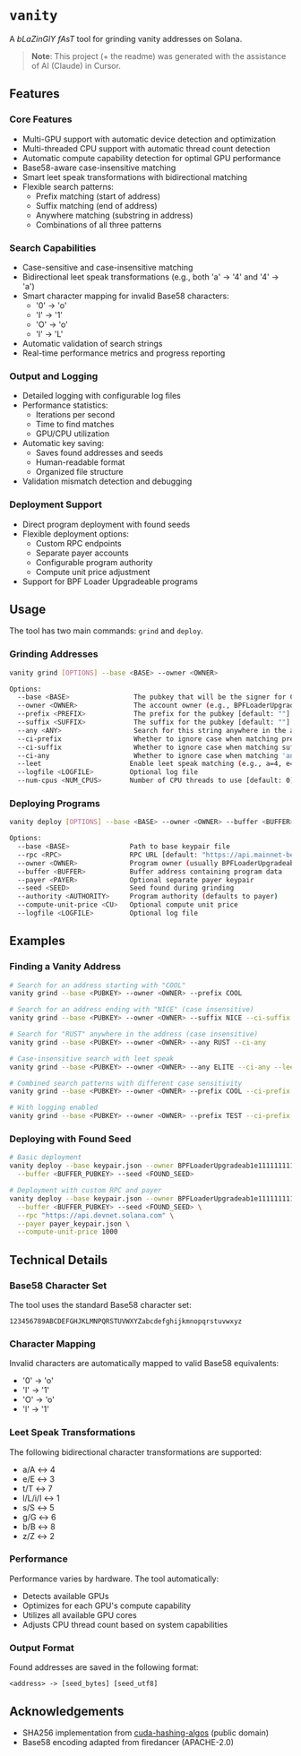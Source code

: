 # `vanity`

A _bLaZinGlY fAsT_ tool for grinding vanity addresses on Solana.

> **Note**: This project (+ the readme) was generated with the assistance of AI (Claude) in Cursor.

## Features

### Core Features

- Multi-GPU support with automatic device detection and optimization
- Multi-threaded CPU support with automatic thread count detection
- Automatic compute capability detection for optimal GPU performance
- Base58-aware case-insensitive matching
- Smart leet speak transformations with bidirectional matching
- Flexible search patterns:
  - Prefix matching (start of address)
  - Suffix matching (end of address)
  - Anywhere matching (substring in address)
  - Combinations of all three patterns

### Search Capabilities

- Case-sensitive and case-insensitive matching
- Bidirectional leet speak transformations (e.g., both 'a' → '4' and '4' → 'a')
- Smart character mapping for invalid Base58 characters:
  - '0' → 'o'
  - 'I' → '1'
  - 'O' → 'o'
  - 'l' → 'L'
- Automatic validation of search strings
- Real-time performance metrics and progress reporting

### Output and Logging

- Detailed logging with configurable log files
- Performance statistics:
  - Iterations per second
  - Time to find matches
  - GPU/CPU utilization
- Automatic key saving:
  - Saves found addresses and seeds
  - Human-readable format
  - Organized file structure
- Validation mismatch detection and debugging

### Deployment Support

- Direct program deployment with found seeds
- Flexible deployment options:
  - Custom RPC endpoints
  - Separate payer accounts
  - Configurable program authority
  - Compute unit price adjustment
- Support for BPF Loader Upgradeable programs

## Usage

The tool has two main commands: `grind` and `deploy`.

### Grinding Addresses

```bash
vanity grind [OPTIONS] --base <BASE> --owner <OWNER>

Options:
  --base <BASE>                The pubkey that will be the signer for CreateAccountWithSeed
  --owner <OWNER>              The account owner (e.g., BPFLoaderUpgradeab1e11111111111111111111111)
  --prefix <PREFIX>            The prefix for the pubkey [default: ""]
  --suffix <SUFFIX>            The suffix for the pubkey [default: ""]
  --any <ANY>                  Search for this string anywhere in the address [default: ""]
  --ci-prefix                  Whether to ignore case when matching prefix
  --ci-suffix                  Whether to ignore case when matching suffix
  --ci-any                     Whether to ignore case when matching 'any' string
  --leet                      Enable leet speak matching (e.g., a=4, e=3, etc.)
  --logfile <LOGFILE>         Optional log file
  --num-cpus <NUM_CPUS>       Number of CPU threads to use [default: 0]
```

### Deploying Programs

```bash
vanity deploy [OPTIONS] --base <BASE> --owner <OWNER> --buffer <BUFFER> --seed <SEED>

Options:
  --base <BASE>               Path to base keypair file
  --rpc <RPC>                 RPC URL [default: "https://api.mainnet-beta.solana.com"]
  --owner <OWNER>             Program owner (usually BPFLoaderUpgradeab1e11111111111111111111111)
  --buffer <BUFFER>           Buffer address containing program data
  --payer <PAYER>             Optional separate payer keypair
  --seed <SEED>               Seed found during grinding
  --authority <AUTHORITY>     Program authority (defaults to payer)
  --compute-unit-price <CU>   Optional compute unit price
  --logfile <LOGFILE>         Optional log file
```

## Examples

### Finding a Vanity Address

```bash
# Search for an address starting with "COOL"
vanity grind --base <PUBKEY> --owner <OWNER> --prefix COOL

# Search for an address ending with "NICE" (case insensitive)
vanity grind --base <PUBKEY> --owner <OWNER> --suffix NICE --ci-suffix

# Search for "RUST" anywhere in the address (case insensitive)
vanity grind --base <PUBKEY> --owner <OWNER> --any RUST --ci-any

# Case-insensitive search with leet speak
vanity grind --base <PUBKEY> --owner <OWNER> --any ELITE --ci-any --leet

# Combined search patterns with different case sensitivity
vanity grind --base <PUBKEY> --owner <OWNER> --prefix COOL --ci-prefix --suffix NICE --any RUST --ci-any

# With logging enabled
vanity grind --base <PUBKEY> --owner <OWNER> --prefix TEST --ci-prefix --logfile output.log
```

### Deploying with Found Seed

```bash
# Basic deployment
vanity deploy --base keypair.json --owner BPFLoaderUpgradeab1e11111111111111111111111 \
  --buffer <BUFFER_PUBKEY> --seed <FOUND_SEED>

# Deployment with custom RPC and payer
vanity deploy --base keypair.json --owner BPFLoaderUpgradeab1e11111111111111111111111 \
  --buffer <BUFFER_PUBKEY> --seed <FOUND_SEED> \
  --rpc "https://api.devnet.solana.com" \
  --payer payer_keypair.json \
  --compute-unit-price 1000
```

## Technical Details

### Base58 Character Set

The tool uses the standard Base58 character set:

```
123456789ABCDEFGHJKLMNPQRSTUVWXYZabcdefghijkmnopqrstuvwxyz
```

### Character Mapping

Invalid characters are automatically mapped to valid Base58 equivalents:

- '0' → 'o'
- 'I' → '1'
- 'O' → 'o'
- 'l' → '1'

### Leet Speak Transformations

The following bidirectional character transformations are supported:

- a/A ↔ 4
- e/E ↔ 3
- t/T ↔ 7
- l/L/i/I ↔ 1
- s/S ↔ 5
- g/G ↔ 6
- b/B ↔ 8
- z/Z ↔ 2

### Performance

Performance varies by hardware. The tool automatically:

- Detects available GPUs
- Optimizes for each GPU's compute capability
- Utilizes all available GPU cores
- Adjusts CPU thread count based on system capabilities

### Output Format

Found addresses are saved in the following format:

```
<address> -> [seed_bytes] [seed_utf8]
```

## Acknowledgements

- SHA256 implementation from [cuda-hashing-algos](https://github.com/mochimodev/cuda-hashing-algos) (public domain)
- Base58 encoding adapted from firedancer (APACHE-2.0)
